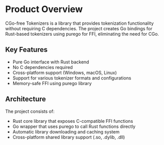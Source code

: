 # Product Overview

CGo-free Tokenizers is a library that provides tokenization functionality without requiring C dependencies. The project creates Go bindings for Rust-based tokenizers using purego for FFI, eliminating the need for CGo.

## Key Features
- Pure Go interface with Rust backend
- No C dependencies required
- Cross-platform support (Windows, macOS, Linux)
- Support for various tokenizer formats and configurations
- Memory-safe FFI using purego library

## Architecture
The project consists of:
- Rust core library that exposes C-compatible FFI functions
- Go wrapper that uses purego to call Rust functions directly
- Automatic library downloading and caching system
- Cross-platform shared library support (.so, .dylib, .dll)